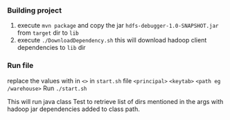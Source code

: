 ### Building project 
1. execute `mvn package` and copy the jar `hdfs-debugger-1.0-SNAPSHOT.jar`  from `target` dir  to `lib` 
2. execute  `./DownloadDependency.sh` this will download  hadoop client dependencies to `lib` dir

### Run file 
replace the values with in `<>`  in `start.sh` file  `<principal>` `<keytab>` `<path eg /warehouse>` 
Run `./start.sh `

This will run java class Test  to retrieve list of dirs mentioned in the args with hadoop jar dependencies added to class path.
